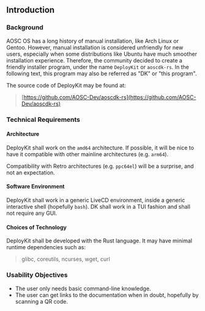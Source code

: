 ## Introduction

### Background

AOSC OS has a long history of manual installation, like Arch Linux or Gentoo.
However, manual installation is considered unfriendly for new users,
especially when some distributions like Ubuntu have much smoother installation experience.
Therefore, the community decided to create a friendly installer program, under the name `DeployKit` or `aoscdk-rs`.
In the following text, this program may also be referred as  "DK" or "this program".

The source code of DeployKit may be found at:

> [https://github.com/AOSC-Dev/aoscdk-rs](https://github.com/AOSC-Dev/aoscdk-rs)


### Technical Requirements

#### Architecture

DeployKit shall work on the `amd64` architecture.
If possible, it will be nice to have it compatible with other mainline architectures (e.g. `arm64`).

Compatibility with Retro architectures (e.g. `ppc64el`) will be a surprise, and not an expectation.

#### Software Environment

DeployKit shall work in a generic LiveCD environment, inside a generic interactive shell (hopefully `bash`).
DK shall work in a TUI fashion and shall not require any GUI.

#### Choices of Technology

DeployKit shall be developed with the Rust language. It may have minimal runtime dependencies such as:

> glibc, coreutils, ncurses, wget, curl


### Usability Objectives

- The user only needs basic command-line knowledge.
- The user can get links to the documentation when in doubt, hopefully by scanning a QR code.


